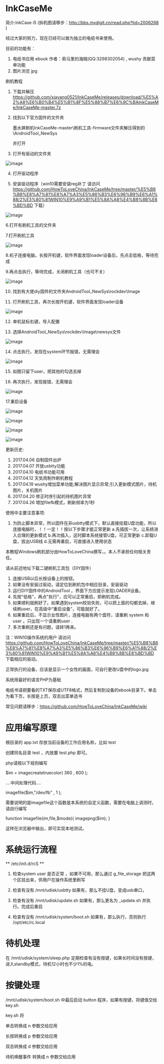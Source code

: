 # InkCaseMe

简介:InkCase i5  (拆机图请移步：http://bbs.mydigit.cn/read.php?tid=2006268 )

经过大家的努力，现在已经可以做为独立的电纸书来使用。

目前的功能有：

1. 电纸书应用 ebook  作者：索马里的海贼(QQ:3298302054) , wushy 贡献菜单功能
2. 图片浏览   jpg 

刷机教程


1. 下载并解压
https://github.com/xiayang0521/InkCaseMe/releases/download/%E5%A2%A8%E6%B0%B4%E5%B1%8F%E5%88%B7%E6%9C%BAInkCaseMe/InkCaseMe-master.7z

2. 找到以下官方固件的文件夹
   
   墨水屏刷机InkCaseMe-master\刷机工具-firmware文件夹解压得到的\AndroidTool_NewSys
   
   并打开
   
4. 打开有驱动的文件夹

![image](https://github.com/xiayang0521/InkCaseMe/assets/23094327/ced3ff31-508b-4bc5-b4fe-d5e70f8ae058)

4. 打开驱动程序

5. 安装驱动程序（win10需要安装reg补丁 请访问 https://github.com/HowToLoveChina/InkCaseMe/tree/master/%E5%B8%B8%E8%A7%81%E8%A7%A3%E5%86%B3%E6%96%B9%E6%A1%88/2%E3%80%81WIN10%E9%A9%B1%E5%8A%A8%E4%B8%8B%E8%BD%BD  下载）

 ![image](https://github.com/xiayang0521/InkCaseMe/assets/23094327/8f1ac9af-5684-44ee-9943-cc2dcfca9d8c)

6.打开有刷机工具的文件夹

7.打开刷机工具

![image](https://github.com/xiayang0521/InkCaseMe/assets/23094327/f0621da2-1743-42a5-ad89-74c2f6e544b8)


8.机子连接电脑，长按开机键，软件界面发现loader设备后，先点击低格，等待完成

9.再点击执行，等待完成，关闭刷机工具（也可不关）

![image](https://github.com/xiayang0521/InkCaseMe/assets/23094327/77f628e1-b832-4144-841c-c12274a14c5c)

10. 找到有大佬diy固件的文件夹AndroidTool_NewSys\rockdev\Image

11. 打开刷机工具，再次长按开机键，软件界面发现loader设备

 ![image](https://github.com/xiayang0521/InkCaseMe/assets/23094327/24683b45-f973-493f-9601-231e3ea21162)

12. 单机鼠标右键，导入配置

13. 选择AndroidTool_NewSys\rockdev\Image\newsys文件

![image](https://github.com/xiayang0521/InkCaseMe/assets/23094327/8a0e34a7-06eb-47d9-b3cf-4caba88b7292)

14. 点击执行，发现在system环节报错，无需理会

![image](https://github.com/xiayang0521/InkCaseMe/assets/23094327/1127b493-8af8-4999-b7a9-f3683e64bdfc)

15. 如图只留下user，把其他的勾选去掉

16. 再次执行，发现报错，无需理会

![image](https://github.com/xiayang0521/InkCaseMe/assets/23094327/e6e4da55-8fbd-4dd8-9adf-5e90fe62ad98)

17.重启设备

![image](https://github.com/xiayang0521/InkCaseMe/assets/23094327/10526f6f-3ced-4b68-9aa4-b6ae798befed)

![image](https://github.com/xiayang0521/InkCaseMe/assets/23094327/cd657e71-6381-4962-9cb3-d3912c40bd42)

![image](https://github.com/xiayang0521/InkCaseMe/assets/23094327/35d5f7eb-30cd-41f5-93b2-702f691e51bf)

![image](https://github.com/xiayang0521/InkCaseMe/assets/23094327/b96cea71-82ce-4b82-af1b-bafc5bbd018d)





更新历史:
1. 2017.04.06 自制固件出炉
2. 2017.04.07 开放usbtty功能
3. 2017.04.10 电纸书功能可用
4. 2017.04.12 天気雨制作刷机教程
5. 2017.04.19 wushy增加菜单功能;解决图片显示异常;引入更新模式图片，待机图片，关机图片
6. 2017.04.20 修正时序引起的待机图片异常
7. 2017.04.26 增加filefb模式，刷新频率为1秒


使用中主要注意事项:
1. 为防止脚本异常，所以固件在非usbtty模式下，默认直接挂载U盘功能，所以连接电脑时，！！一定！！按以下步骤才能正常更新
   a.先插拔一次，让系统进入合理的更新模式
   b.再次插入，这时脚本系统接管U盘，可正常更新
   c.卸载U盘，拔出USB线
   d.无需再重启，可直接进入使用状态




本教程Windows刷机部分由HowToLoveChina撰写，。本人不承担任何相关责任。

请从前述地址下载二键刷机工具包（DIY固件） 

1. 连接USB以后长按设备上的按钮。
2. 如果没有安装过驱动，请定位到刷机包中相应目录，安装驱动
3. 运行DIY固件中的AndroidTool 。界面下方应提示发现LOADER设备。
4. 先按"低格"，再点"执行"，应可以正常重启，即刷机完成。
5. 如果顺利就刷好了。如果遇到system校验失败，可以把上面的勾都去掉，继续刷user，在高级中“重启设备”，可能就好了。
6. 如果重启后，不显示女性图片，连接电脑有两个盘符，请重刷 system 和 user 。只出现一个请重刷user .
7. 多次重刷还是有问题，请转1再来。

注：WIN10操作系统的用户 请访问 https://github.com/HowToLoveChina/InkCaseMe/tree/master/%E5%B8%B8%E8%A7%81%E8%A7%A3%E5%86%B3%E6%96%B9%E6%A1%88/2%E3%80%81WIN10%E9%A9%B1%E5%8A%A8%E4%B8%8B%E8%BD%BD  下载相应的驱动。

正常执行的设备，应该是显示一个女性的画面，可自行更改U盘中的logo.jpg 

系统用最好的语言PHP为基础

电纸书请把要看的TXT保存成UTF8格式，然后复制到设备的ebook目录下。单击为看下页，长按是上页，双击出菜单选书



常见问题请移步：https://github.com/HowToLoveChina/InkCaseMe/wiki


# 应用编写原理 

根目录的 app.txt 存放当前设备的工作应用名称，比如 test 

创建同名目录 test  ，内放置  test.php 即可。

php请按以下规则编写

$im = imagecreatetruecolor( 360 , 600 );

....中间处理代码....

imagefile($im,"/dev/fb" , 1 );

需要说明的是imagefile这个函数是本系统的自定义函数，需要在电脑上调测时，请自行编写

function imagefile($im,$file,$mode){
   imagepng($im); 
}

这样在浏览器中输出，即可实现本地测试。



# 系统运行流程 

** /etc/init.d/rcS **
1.   检查system user 是否正常 ，如果不可用，那么通过 g_file_storage 把这两个区挂出来，供用户在操作系统里刷写

2.   检查有没有 /mnt/udisk/usbtty 如果有，那么不挂U盘，变成usb串口，

3.   检查有没有 /mnt/udisk/update.sh 如果有，那么更名为  _update.sh 并执行。完成后重启

4.   检查有没有 /mnt/udisk/system/boot.sh 如果有，那么执行，否则执行  /opt/etc/rc.local


# 待机处理 

在 /mnt/udisk/system/sleep.php 定期检查有没有按键，如果长时间没有按键，进入standby模式，待机12小时也不少1%的电。


# 按键处理 

/mnt/udisk/system/boot.sh 中最后启动  button 程序，如果有按键，将键值交给 key.sh 

key.sh 将 

单击转换成 n 参数交给应用

长按转换成 p 参数交给应用

双击转换成 d 参数交给应用

待机唤醒事件 转换成 n 参数交给应用 


